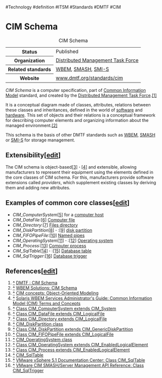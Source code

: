 #Technology #definition #ITSM #Standards  #DMTF #CIM 
# CIM Schema
<table><caption>CIM Schema</caption><tbody><tr><th scope="row">Status</th><td>Published</td></tr><tr><th scope="row">Organization</th><td><a href="https://en.wikipedia.org/wiki/Distributed_Management_Task_Force" title="Distributed Management Task Force">Distributed Management Task Force</a></td></tr><tr><th scope="row">Related standards</th><td><a href="https://en.wikipedia.org/wiki/Web-Based_Enterprise_Management" title="Web-Based Enterprise Management">WBEM</a>, <a href="https://en.wikipedia.org/wiki/Systems_Management_Architecture_for_Server_Hardware" title="Systems Management Architecture for Server Hardware">SMASH</a>, <a href="https://en.wikipedia.org/wiki/Storage_Management_Initiative_-_Specification" title="Storage Management Initiative - Specification">SMI-S</a></td></tr><tr><th scope="row">Website</th><td><span><a rel="nofollow" href="http://www.dmtf.org/standards/cim">www<wbr>.dmtf<wbr>.org<wbr>/standards<wbr>/cim</a></span></td></tr></tbody></table>

_CIM Schema_ is a computer specification, part of [Common Information Model](https://en.wikipedia.org/wiki/Common_Information_Model_(computing) "Common Information Model (computing)") standard, and created by the [Distributed Management Task Force](https://en.wikipedia.org/wiki/Distributed_Management_Task_Force "Distributed Management Task Force").[\[1\]](https://en.wikipedia.org/wiki/CIM_Schema#cite_note-1)

It is a conceptual diagram made of classes, attributes, relations between these classes and inheritances, defined in the world of [software](https://en.wikipedia.org/wiki/Software "Software") and [hardware](https://en.wikipedia.org/wiki/Computer_hardware "Computer hardware"). This set of objects and their relations is a conceptual framework for describing computer elements and organizing information about the managed environment.[\[2\]](https://en.wikipedia.org/wiki/CIM_Schema#cite_note-2)

This schema is the basis of other DMTF standards such as [WBEM](https://en.wikipedia.org/wiki/Web-Based_Enterprise_Management "Web-Based Enterprise Management"), [SMASH](https://en.wikipedia.org/wiki/Systems_Management_Architecture_for_Server_Hardware "Systems Management Architecture for Server Hardware") or [SMI-S](https://en.wikipedia.org/wiki/Storage_Management_Initiative_-_Specification "Storage Management Initiative - Specification") for storage management.

## Extensibility\[[edit](https://en.wikipedia.org/w/index.php?title=CIM_Schema&action=edit&section=1 "Edit section: Extensibility")\]

The CIM schema is object-based[\[3\]](https://en.wikipedia.org/wiki/CIM_Schema#cite_note-3) **·** [\[4\]](https://en.wikipedia.org/wiki/CIM_Schema#cite_note-4) and extensible, allowing manufacturers to represent their equipment using the elements defined in the core classes of CIM schema. For this, manufacturers provide software extensions called _providers_, which supplement existing classes by deriving them and adding new attributes.

## Examples of common core classes\[[edit](https://en.wikipedia.org/w/index.php?title=CIM_Schema&action=edit&section=2 "Edit section: Examples of common core classes")\]

-   _CIM\_ComputerSystem_[\[5\]](https://en.wikipedia.org/wiki/CIM_Schema#cite_note-5) for a [computer host](https://en.wikipedia.org/wiki/Host_(network) "Host (network)")
-   _CIM\_DataFile_:[\[6\]](https://en.wikipedia.org/wiki/CIM_Schema#cite_note-6) [Computer file](https://en.wikipedia.org/wiki/Computer_file "Computer file")
-   _CIM\_Directory_:[\[7\]](https://en.wikipedia.org/wiki/CIM_Schema#cite_note-7) [Files directory](https://en.wikipedia.org/wiki/Directory_(computing) "Directory (computing)")
-   _CIM\_DiskPartition_[\[8\]](https://en.wikipedia.org/wiki/CIM_Schema#cite_note-8) **·** :[\[9\]](https://en.wikipedia.org/wiki/CIM_Schema#cite_note-9) [disk partition](https://en.wikipedia.org/wiki/Disk_partitioning "Disk partitioning")
-   _CIM\_FIFOPipeFile_:[\[10\]](https://en.wikipedia.org/wiki/CIM_Schema#cite_note-10) [Named pipes](https://en.wikipedia.org/wiki/Named_pipe "Named pipe")
-   _CIM\_OperatingSystem_[\[11\]](https://en.wikipedia.org/wiki/CIM_Schema#cite_note-11) **·** :[\[12\]](https://en.wikipedia.org/wiki/CIM_Schema#cite_note-12) [Operating system](https://en.wikipedia.org/wiki/Operating_system "Operating system")
-   _CIM\_Process_:[\[13\]](https://en.wikipedia.org/wiki/CIM_Schema#cite_note-13) [Computer process](https://en.wikipedia.org/wiki/Process_(computing) "Process (computing)")
-   _CIM\_SqlTable_[\[14\]](https://en.wikipedia.org/wiki/CIM_Schema#cite_note-14) **·** :[\[15\]](https://en.wikipedia.org/wiki/CIM_Schema#cite_note-15) [Database table](https://en.wikipedia.org/wiki/Table_(database) "Table (database)")
-   _CIM\_SqlTrigger_:[\[16\]](https://en.wikipedia.org/wiki/CIM_Schema#cite_note-16) [Database trigger](https://en.wikipedia.org/wiki/Database_trigger "Database trigger")

## References\[[edit](https://en.wikipedia.org/w/index.php?title=CIM_Schema&action=edit&section=3 "Edit section: References")\]

1.  **[^](https://en.wikipedia.org/wiki/CIM_Schema#cite_ref-1 "Jump up")** [DMTF : CIM Schema](https://www.dmtf.org/documents/cim/cim-schema-2510)
2.  **[^](https://en.wikipedia.org/wiki/CIM_Schema#cite_ref-2 "Jump up")** [WBEM Solutions: CIM Schema](http://wbemsolutions.com/tutorials/CIM/cim-schema.html)
3.  **[^](https://en.wikipedia.org/wiki/CIM_Schema#cite_ref-3 "Jump up")** [CIM concepts: Object-Oriented Modeling](http://nets.ucar.edu/nets/intro/staff/siemsen/nandisc/dmtf/cim-2.5/tutorial/using/conc.html)
4.  **[^](https://en.wikipedia.org/wiki/CIM_Schema#cite_ref-4 "Jump up")** [Solaris WBEM Services Administrator's Guide: Common Information Model (CIM) Terms and Concepts](https://docs.oracle.com/cd/E19455-01/806-6468/6jfdjss9h/index.html)
5.  **[^](https://en.wikipedia.org/wiki/CIM_Schema#cite_ref-5 "Jump up")** [Class CIM\_ComputerSystem extends CIM\_System](https://schemas.dmtf.org/wbem/cim-html/2.49.0/CIM_ComputerSystem.html)
6.  **[^](https://en.wikipedia.org/wiki/CIM_Schema#cite_ref-6 "Jump up")** [Class CIM\_DataFile extends CIM\_LogicalFile](https://schemas.dmtf.org/wbem/cim-html/2.49.0/CIM_DataFile.html)
7.  **[^](https://en.wikipedia.org/wiki/CIM_Schema#cite_ref-7 "Jump up")** [Class CIM\_Directory extends CIM\_LogicalFile](https://schemas.dmtf.org/wbem/cim-html/2.49.0/CIM_Directory.html)
8.  **[^](https://en.wikipedia.org/wiki/CIM_Schema#cite_ref-8 "Jump up")** [CIM\_DiskPartition class](https://docs.microsoft.com/en-us/windows/desktop/cimwin32prov/cim-diskpartition)
9.  **[^](https://en.wikipedia.org/wiki/CIM_Schema#cite_ref-9 "Jump up")** [Class CIM\_DiskPartition extends CIM\_GenericDiskPartition](https://schemas.dmtf.org/wbem/cim-html/2.49.0/CIM_DiskPartition.html)
10.  **[^](https://en.wikipedia.org/wiki/CIM_Schema#cite_ref-10 "Jump up")** [Class CIM\_FIFOPipeFile extends CIM\_LogicalFile](https://schemas.dmtf.org/wbem/cim-html/2.51.0/CIM_FIFOPipeFile.html)
11.  **[^](https://en.wikipedia.org/wiki/CIM_Schema#cite_ref-11 "Jump up")** [CIM\_OperatingSystem class](https://docs.microsoft.com/en-us/windows/desktop/CIMWin32Prov/cim-operatingsystem)
12.  **[^](https://en.wikipedia.org/wiki/CIM_Schema#cite_ref-12 "Jump up")** [Class CIM\_OperatingSystem extends CIM\_EnabledLogicalElement](https://schemas.dmtf.org/wbem/cim-html/2.49.0/CIM_OperatingSystem.html)
13.  **[^](https://en.wikipedia.org/wiki/CIM_Schema#cite_ref-13 "Jump up")** [Class CIM\_Process extends CIM\_EnabledLogicalElement](https://schemas.dmtf.org/wbem/cim-html/2.49.0/CIM_Process.html)
14.  **[^](https://en.wikipedia.org/wiki/CIM_Schema#cite_ref-14 "Jump up")** [CIM\_SqlTable](https://users.suse.com/~kkaempf/cim/class/CIM_SqlTable.html)
15.  **[^](https://en.wikipedia.org/wiki/CIM_Schema#cite_ref-15 "Jump up")** [VMware vSphere 5.1 Documentation Center: Class CIM\_SqlTable](https://pubs.vmware.com/vsphere-51/index.jsp?topic=%2Fcom.vmware.cimsdk.smashref.doc%2Fclass_CIM_SqlTable.html)
16.  **[^](https://en.wikipedia.org/wiki/CIM_Schema#cite_ref-16 "Jump up")** [VMware CIM SMASH/Server Management API Reference: Class CIM\_SqlTrigger](https://code.vmware.com/docs/5499/vmware-cim-smash-server-management-api-reference/doc/class_CIM_SqlTrigger.html)